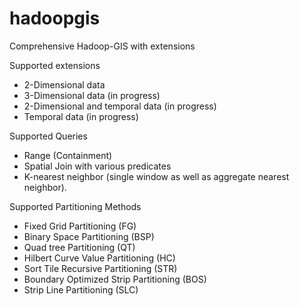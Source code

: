 # hadoopgis
Comprehensive Hadoop-GIS with extensions

Supported extensions
- 2-Dimensional data
- 3-Dimensional data (in progress)
- 2-Dimensional and temporal data (in progress)
- Temporal data (in progress)

Supported Queries
- Range (Containment)
- Spatial Join with various predicates
- K-nearest neighbor (single window as well as aggregate nearest neighbor).

Supported Partitioning Methods
- Fixed Grid Partitioning (FG)
- Binary Space Partitioning (BSP)
- Quad tree Partitioning (QT)
- Hilbert Curve Value Partitioning (HC)
- Sort Tile Recursive Partitioning (STR)
- Boundary Optimized Strip Partitioning (BOS)
- Strip Line Partitioning (SLC)
